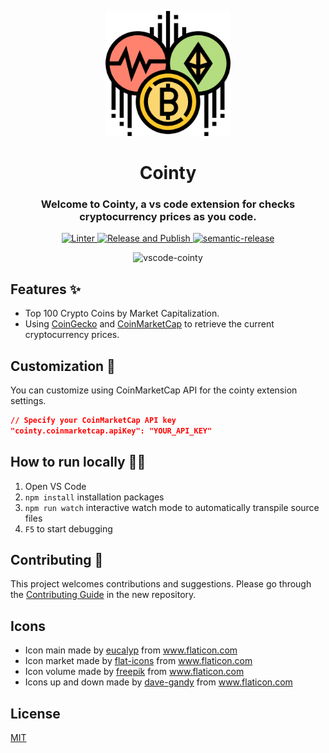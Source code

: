 <p align="center">
  <img alt="vscode logo" src="resources/cryptocurrency-logo-256x.png" width="200px" />
  <h1 align="center">Cointy</h1>
</p>

<h3 align="center">Welcome to Cointy, a vs code extension for checks cryptocurrency prices as you code.</h3>

<p align="center">
    <a href="https://github.com/aofdev/vscode-cointy/workflows/lint">
      <img src="https://github.com/aofdev/vscode-cointy/workflows/lint/badge.svg" alt="Linter">
  </a>
  <a href="https://github.com/aofdev/vscode-cointy/workflows/Release and Publish">
      <img src="https://github.com/aofdev/vscode-cointy/workflows/Release and Publish/badge.svg" alt="Release and Publish">
  </a>
   <a href="https://github.com/semantic-release/semantic-release">
      <img src="https://img.shields.io/badge/%20%20%F0%9F%93%A6%F0%9F%9A%80-semantic--release-e10079.svg" alt="semantic-release">
  </a>
</p>

<p align="center">
    <img src="demo-vscode-cointy.gif" alt="vscode-cointy">
</p>

## Features ✨

- Top 100 Crypto Coins by Market Capitalization.
- Using [CoinGecko](https://www.coingecko.com/) and [CoinMarketCap](https://coinmarketcap.com/) to retrieve the current cryptocurrency prices.

## Customization 🎨

You can customize using CoinMarketCap API for the cointy extension settings.

```json
// Specify your CoinMarketCap API key
"cointy.coinmarketcap.apiKey": "YOUR_API_KEY"
```

## How to run locally 🧑‍💻

1. Open VS Code 
2. `npm install` installation packages
3. `npm run watch` interactive watch mode to automatically transpile source files
4. `F5` to start debugging


## Contributing 📖

This project welcomes contributions and suggestions. Please go through the [Contributing Guide](https://github.com/aofdev/vscode-cointy/blob/main/CONTRIBUTING.md) in the new repository.

## Icons

- Icon main made by [eucalyp](https://www.flaticon.com/authors/eucalyp) from www.flaticon.com
- Icon market made by [flat-icons](https://www.flaticon.com/authors/flat-icons) from www.flaticon.com
- Icon volume made by [freepik](https://www.flaticon.com/authors/freepik) from www.flaticon.com
- Icons up and down made by [dave-gandy](https://www.flaticon.com/authors/dave-gandy) from www.flaticon.com

## License
[MIT](LICENSE)


[lint-badge]: https://github.com/aofdev/vscode-cointy/actions/workflows/lint/badge.svg
[lint-ci]: https://github.com/aofdev/vscode-cointy/actions/workflows/lint
